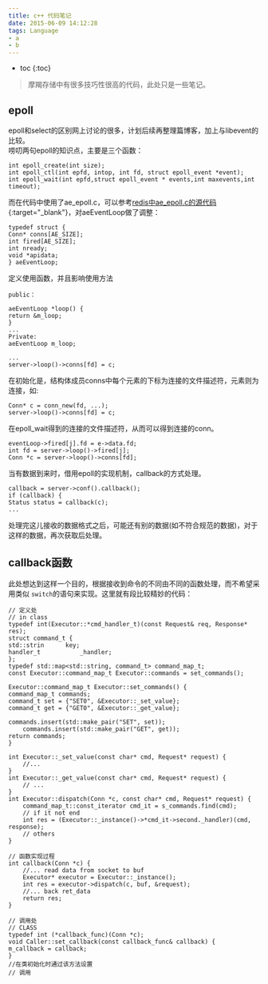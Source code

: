 ```yaml
---
title: c++ 代码笔记
date: 2015-06-09 14:12:28
tags: Language
- a
- b
---
```


* toc 
{:toc}

>摩羯存储中有很多技巧性很高的代码，此处只是一些笔记。

## epoll
epoll和select的区别网上讨论的很多，计划后续再整理篇博客，加上与libevent的比较。  
唠叨两句epoll的知识点，主要是三个函数：

    int epoll_create(int size);
    int epoll_ctl(int epfd, intop, int fd, struct epoll_event *event);
    int epoll_wait(int epfd,struct epoll_event * events,int maxevents,int timeout);
    
而在代码中使用了ae_epoll.c，可以参考[redis中ae_epoll.c的源代码](http://www.cnblogs.com/liuhao/archive/2012/05/16/2505491.html){:target="_blank"}，对aeEventLoop做了调整：

    typedef struct {
    Conn* conns[AE_SIZE];
    int fired[AE_SIZE];
    int nready;
    void *apidata;
    } aeEventLoop;

定义使用函数，并且影响使用方法

    public：
    
    aeEventLoop *loop() {
    return &m_loop;
    }
    ...
    Private:
    aeEventLoop m_loop;
    
    ...
    server->loop()->conns[fd] = c;

在初始化是，结构体成员conns中每个元素的下标为连接的文件描述符，元素则为连接，如:

    Conn* c = conn_new(fd, ...);
    server->loop()->conns[fd] = c;
    
在epoll_wait得到的连接的文件描述符，从而可以得到连接的conn。

    eventLoop->fired[j].fd = e->data.fd;
    int fd = server->loop()->fired[j];
    Conn *c = server->loop()->conns[fd];

当有数据到来时，借用epoll的实现机制，callback的方式处理。
    
    callback = server->conf().callback();
    if (callback) {                              
    Status status = callback(c);
    ...
    
处理完这儿接收的数据格式之后，可能还有别的数据(如不符合规范的数据)，对于这样的数据，再次获取后处理。

## callback函数

此处想达到这样一个目的，根据接收到命令的不同由不同的函数处理，而不希望采用类似 `switch`的语句来实现。这里就有段比较精妙的代码：

    // 定义处
    // in class
    typedef int(Executor::*cmd_handler_t)(const Request& req, Response* res);
    struct command_t {                          
    std::strin      key;      
    handler_t           _handler; 
    };
    typedef std::map<std::string, command_t> command_map_t;
    const Executor::command_map_t Executor::commands = set_commands();
  
    Executor::command_map_t Executor::set_commands() {
    command_map_t commands;
    command_t set = {"SET0", &Executor::_set_value};
    command_t get = {"GET0", &Executor::_get_value};
    
    commands.insert(std::make_pair("SET", set));
        commands.insert(std::make_pair("GET", get));
    return commands;
    }
    
    int Executor::_set_value(const char* cmd, Request* request) {
        //...
    }
    int Executor::_get_value(const char* cmd, Request* request) {
        // ... 
    }
    int Executor::dispatch(Conn *c, const char* cmd, Request* request) {
        command_map_t::const_iterator cmd_it = s_commands.find(cmd);
        // if it not end
        int res = (Executor::_instance()->*cmd_it->second._handler)(cmd, response);
        // others
    }
    
    // 函数实现过程
    int callback(Conn *c) {
        //... read data from socket to buf
        Executor* executor = Executor::_instance();
        int res = executor->dispatch(c, buf, &request);
        //... back ret_data
        return res;
    }
    
    // 调用处
    // CLASS
    typedef int (*callback_func)(Conn *c);
    void Caller::set_callback(const callback_func& callback) {
    m_callback = callback;
    }
    //在类初始化时通过该方法设置
    // 调用  



    
